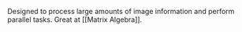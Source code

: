Designed to process large amounts of image information and perform parallel tasks. Great at [[Matrix Algebra]].
